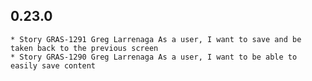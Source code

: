 ## 0.23.0

    * Story GRAS-1291 Greg Larrenaga As a user, I want to save and be taken back to the previous screen
    * Story GRAS-1290 Greg Larrenaga As a user, I want to be able to easily save content